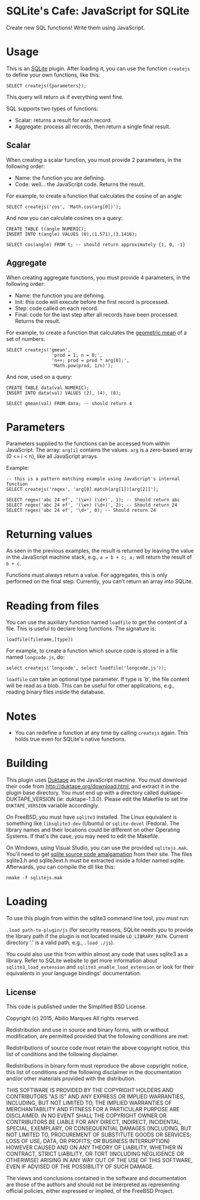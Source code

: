 # SQLite's Cafe: JavaScript for SQLite

Create new SQL functions! Write them using JavaScript.


# Usage

This is an [SQLite](http://sqlite.org/) plugin. After loading it, you can use the function ```createjs``` to define your own functions, like this:

```
SELECT createjs({parameters});
```

This query will return ```ok``` if everything went fine.

SQL supports two types of functions:
  * Scalar: returns a result for each record.
  * Aggregate: process all records, then return a single final result.


## Scalar

When creating a scalar function, you must provide 2 parameters, in the following order:
  * Name: the function you are defining.
  * Code: well... the JavaScript code. Returns the result.

For example, to create a function that calculates the cosine of an angle:
```
SELECT createjs('cos', 'Math.cos(arg[0])');
```

And now you can calculate cosines on a query:
```
CREATE TABLE t(angle NUMERIC);
INSERT INTO t(angle) VALUES (0),(1.571),(3.1416);

SELECT cos(angle) FROM t; -- should return approximately {1, 0, -1}
```


## Aggregate

When creating aggregate functions, you must provide 4 parameters, in the following order:
  * Name:  the function you are defining.
  * Init:  this code will execute before the first record is processed.
  * Step:  code called on each record.
  * Final: code for the last step after all records have been processed. Returns the result.

For example, to create a function that calculates the [geometric mean](https://en.wikipedia.org/wiki/Geometric_mean) of a set of numbers:

```
SELECT createjs('gmean',
                 'prod = 1; n = 0;',
                 'n++; prod = prod * arg[0];',
                 'Math.pow(prod, 1/n)');
```

And now, used on a query:

```
CREATE TABLE data(val NUMERIC);
INSERT INTO data(val) VALUES (2), (4), (8);

SELECT gmean(val) FROM data; -- should return 4
```


# Parameters

Parameters supplied to the functions can be accessed from within JavaScript. The array: ```arg[i]``` contains the values. ```arg``` is a zero-based array (0 <= i < n), like all JavaScript arrays.

Example:
```
-- this is a pattern matching example using JavaScript's internal function
SELECT createjs('regex', 'arg[0].match(arg[1])[arg[2]]');

SELECT regex('abc 24 ef', '(\w+) (\d+)', 1); -- Should return abc
SELECT regex('abc 24 ef', '(\w+) (\d+)', 2); -- Should return 24
SELECT regex('abc 24 ef', '\d+', 0); -- Should return 24
```


# Returning values

As seen in the previous examples, the result is returned by leaving the value in the JavaScript machine stack, e.g., ```a = b + c; a;``` will return the result of ```b + c```.

Functions must always return a value. For aggregates, this is only performed on the final step. Currently, you can't return an array into SQLite.


# Reading from files

You can use the auxiliary function named ```loadfile``` to get the content of a file. This is useful to declare long functions. The signature is:

```
loadfile(filename,[type])
```

For example, to create a function which source code is stored in a file named ```longcode.js```, do:

```
select createjs('longcode', select loadfile('longcode.js'));
```

```loadfile``` can take an optional type parameter. If type is 'b', the file content will be read as a blob. This can be useful for other applications, e.g., reading binary files inside the database.


# Notes

* You can redefine a function at any time by calling ```createjs``` again. This holds true even for SQLite's native functions.


# Building

This plugin uses [Duktape](http://duktape.org/) as the JavaScript machine. You must download their code from http://duktape.org/download.html, and extract it in the plugin base directory. You must end up with a directory called duktape-DUKTAPE_VERSION (ie: duktape-1.3.0). Please edit the Makefile to set the ```DUKTAPE_VERSION``` variable accordingly.

On FreeBSD, you must have ```sqlite3``` installed. The Linux equivalent is something like ```libsqlite3-dev``` (Ubuntu) or ```sqlite-devel``` (Fedora). The library names and their locations could be different on other Operating Systems. If that's the case, you may need to edit the Makefile.

On Windows, using Visual Studio, you can use the provided ```sqlitejs.mak```. You'll need to get [sqlite source code amalgamation](https://www.sqlite.org/download.html) from their site. The files sqlite3.h and sqlite3ext.h must be extracted inside a folder named sqlite. Afterwards, you can compile the dll like this:

```
nmake -f sqlitejs.mak
```

# Loading

To use this plugin from within the sqlite3 command line tool, you must run:

```.load path-to-plugin/js``` (for security reasons, SQLite needs you to provide the library path if the plugin is not located inside ```LD_LIBRARY_PATH```. Current directory '.' is a valid path, e.g., ```.load ./js```).

You could also use this from within almost any code that uses sqlite3 as a library. Refer to SQLite website to get more information about ```sqlite3_load_extension``` and ```sqlite3_enable_load_extension``` or look for their equivalents in your language bindings' documentation.


## License

This code is published under the Simplified BSD License.

Copyright (c) 2015, Abilio Marques All rights reserved.

Redistribution and use in source and binary forms, with or without modification, are permitted provided that the following conditions are met:

Redistributions of source code must retain the above copyright notice, this list of conditions and the following disclaimer.

Redistributions in binary form must reproduce the above copyright notice, this list of conditions and the following disclaimer in the documentation and/or other materials provided with the distribution.

THIS SOFTWARE IS PROVIDED BY THE COPYRIGHT HOLDERS AND CONTRIBUTORS "AS IS" AND ANY EXPRESS OR IMPLIED WARRANTIES, INCLUDING, BUT NOT LIMITED TO, THE IMPLIED WARRANTIES OF MERCHANTABILITY AND FITNESS FOR A PARTICULAR PURPOSE ARE DISCLAIMED. IN NO EVENT SHALL THE COPYRIGHT OWNER OR CONTRIBUTORS BE LIABLE FOR ANY DIRECT, INDIRECT, INCIDENTAL, SPECIAL, EXEMPLARY, OR CONSEQUENTIAL DAMAGES (INCLUDING, BUT NOT LIMITED TO, PROCUREMENT OF SUBSTITUTE GOODS OR SERVICES; LOSS OF USE, DATA, OR PROFITS; OR BUSINESS INTERRUPTION) HOWEVER CAUSED AND ON ANY THEORY OF LIABILITY, WHETHER IN CONTRACT, STRICT LIABILITY, OR TORT (INCLUDING NEGLIGENCE OR OTHERWISE) ARISING IN ANY WAY OUT OF THE USE OF THIS SOFTWARE, EVEN IF ADVISED OF THE POSSIBILITY OF SUCH DAMAGE.

The views and conclusions contained in the software and documentation are those of the authors and should not be interpreted as representing official policies, either expressed or implied, of the FreeBSD Project.
